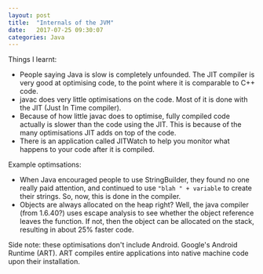```yaml
---
layout: post
title:  "Internals of the JVM"
date:   2017-07-25 09:30:07
categories: Java
---
```


Things I learnt:
 - People saying Java is slow is completely unfounded. The JIT compiler is very good at optimising code, to the point where it is comparable to C++ code.
 - javac does very little optimisations on the code. Most of it is done with the JIT (Just In Time compiler).
 - Because of how little javac does to optimise, fully compiled code actually is slower than the code using the JIT. This is because of the many optimisations JIT adds on top of the code.
 - There is an application called JITWatch to help you monitor what happens to your code after it is compiled.

 Example optimsations:
 - When Java encouraged people to use StringBuilder, they found no one really paid attention, and continued to use `"blah " + variable` to create their strings. So, now, this is done in the compiler.
 - Objects are always allocated on the heap right? Well, the java compiler (from 1.6.40?) uses escape analysis to see whether the object reference leaves the function. If not, then the object can be allocated on the stack, resulting in about 25% faster code.
 
 Side note: these optimisations don't include Android. Google's Android Runtime (ART). ART compiles entire applications into native machine code upon their installation.
 